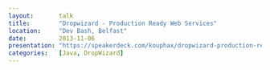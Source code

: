 ```yaml
---
layout:       talk
title:        "Dropwizard - Production Ready Web Services"
location:     "Dev Bash, Belfast"
date:         2013-11-06
presentation: "https://speakerdeck.com/kouphax/dropwizard-production-ready-web-services"
categories:   [Java, DropWizard]
---
```

